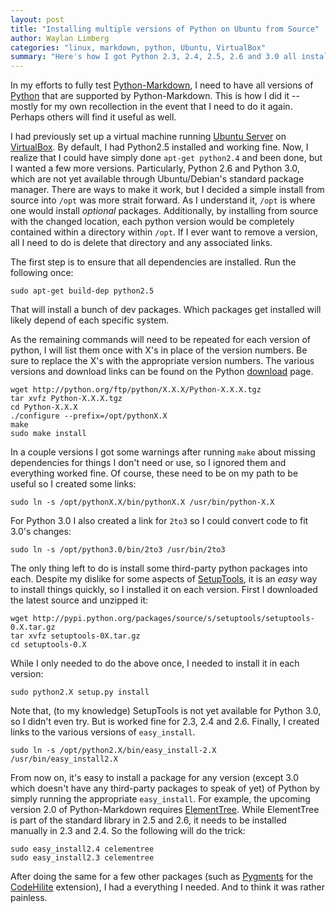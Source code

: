 ```yaml
---
layout: post
title: "Installing multiple versions of Python on Ubuntu from Source"
author: Waylan Limberg
categories: "linux, markdown, python, Ubuntu, VirtualBox"
summary: "Here's how I got Python 2.3, 2.4, 2.5, 2.6 and 3.0 all installed and working on an Ubuntu VirtualBox."
---
```


In my efforts to fully test [Python-Markdown][], I need to have all versions of [Python][] that are supported by Python-Markdown. This is how I did it -- mostly for my own recollection in the event that I need to do it again. Perhaps others will find it useful as well.

I had previously set up a virtual machine running [Ubuntu Server][] on [VirtualBox][]. By default, I had Python2.5 installed and working fine. Now, I realize that I could have simply done ``apt-get python2.4`` and been done, but I wanted a few more versions. Particularly, Python 2.6 and Python 3.0, which are not yet available through Ubuntu/Debian's standard package manager. There are ways to make it work, but I decided a simple install from source into ``/opt`` was more strait forward. As I understand it, ``/opt`` is where one would install *optional* packages. Additionally, by installing from source with the changed location, each python version would be completely contained within a directory within ``/opt``. If I ever want to remove a version, all I need to do is delete that directory and any associated links.

The first step is to ensure that all dependencies are installed. Run the following once:

    sudo apt-get build-dep python2.5

That will install a bunch of dev packages. Which packages get installed will likely depend of each specific system.

As the remaining commands will need to be repeated for each version of python, I will list them once with X's in place of the version numbers. Be sure to replace the X's with the appropriate version numbers. The various versions and download links can be found on the Python [download][] page.

    wget http://python.org/ftp/python/X.X.X/Python-X.X.X.tgz
    tar xvfz Python-X.X.X.tgz
    cd Python-X.X.X
    ./configure --prefix=/opt/pythonX.X
    make
    sudo make install

In a couple versions I got some warnings after running ``make`` about missing dependencies for things I don't need or use, so I ignored them and everything worked fine. Of course, these need to be on my path to be useful so I created some links:

    sudo ln -s /opt/pythonX.X/bin/pythonX.X /usr/bin/python-X.X

For Python 3.0 I also created a link for ``2to3`` so I could convert code to fit 3.0's changes:

    sudo ln -s /opt/python3.0/bin/2to3 /usr/bin/2to3

The only thing left to do is install some third-party python packages into each. Despite my dislike for some aspects of [SetupTools][], it is an *easy* way to install things quickly, so I installed it on each version. First I downloaded the latest source and unzipped it:

    wget http://pypi.python.org/packages/source/s/setuptools/setuptools-0.X.tar.gz
    tar xvfz setuptools-0X.tar.gz
    cd setuptools-0.X

While I only needed to do the above once, I needed to install it in each version:

    sudo python2.X setup.py install

Note that, (to my knowledge) SetupTools is not yet available for Python 3.0, so I didn't even try. But is worked fine for 2.3, 2.4 and 2.6. Finally, I created links to the various versions of ``easy_install``.

    sudo ln -s /opt/python2.X/bin/easy_install-2.X /usr/bin/easy_install2.X

From now on, it's easy to install a package for any version (except 3.0 which doesn't have any third-party packages to speak of yet) of Python by simply running the appropriate ``easy_install``. For example, the upcoming version 2.0 of Python-Markdown requires [ElementTree][]. While ElementTree is part of the standard library in 2.5 and 2.6, it needs to be installed manually in 2.3 and 2.4. So the following will do the trick:

    sudo easy_install2.4 celementree
    sudo easy_install2.3 celementree

After doing the same for a few other packages (such as [Pygments][] for the [CodeHilite][] extension), I had a everything I needed. And to think it was rather painless.

[Python-Markdown]: http://www.freewisdom.org/projects/python-markdown/
[Python]: http://python.org
[Ubuntu Server]: http://www.ubuntu.com/products/WhatIsUbuntu/serveredition
[VirtualBox]: http://www.virtualbox.org/
[download]: http://python.org/download/
[SetupTools]: http://pypi.python.org/pypi/setuptools/
[ElementTree]: http://pypi.python.org/pypi/cElementTree
[Pygments]: http://pypi.python.org/pypi/Pygments/1.0
[CodeHilite]: http://www.freewisdom.org/projects/python-markdown/CodeHilite


